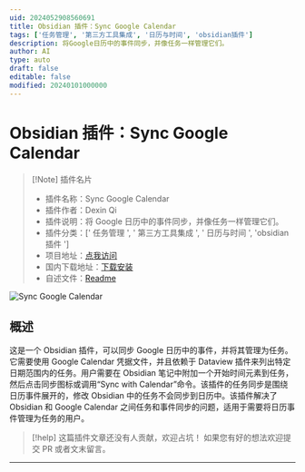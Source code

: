 ```yaml
---
uid: 2024052908560691
title: Obsidian 插件：Sync Google Calendar
tags: ['任务管理', '第三方工具集成', '日历与时间', 'obsidian插件']
description: 将Google日历中的事件同步，并像任务一样管理它们。
author: AI
type: auto
draft: false
editable: false
modified: 20240101000000
---
```


# Obsidian 插件：Sync Google Calendar

> [!Note] 插件名片
> - 插件名称：Sync Google Calendar
> - 插件作者：Dexin Qi
> - 插件说明：将 Google 日历中的事件同步，并像任务一样管理它们。
> - 插件分类：[' 任务管理 ', ' 第三方工具集成 ', ' 日历与时间 ', 'obsidian 插件 ']
> - 项目地址：[点我访问](https://github.com/dexin-qi/obsidian-sync-calendar)
> - 国内下载地址：[下载安装](https://pkmer.cn/products/plugin/pluginMarket/?sync-google-calendar)
> - 自述文件：[Readme](https://ghproxy.net/https://raw.githubusercontent.com/dexin-qi/obsidian-sync-calendar/main/README.md)

![Sync Google Calendar](https://cdn.pkmer.cn/covers/sync-google-calendar_new.gif!pkmer)

## 概述

这是一个 Obsidian 插件，可以同步 Google 日历中的事件，并将其管理为任务。它需要使用 Google Calendar 凭据文件，并且依赖于 Dataview 插件来列出特定日期范围内的任务。用户需要在 Obsidian 笔记中附加一个开始时间元素到任务，然后点击同步图标或调用“Sync with Calendar”命令。该插件的任务同步是围绕日历事件展开的，修改 Obsidian 中的任务不会同步到日历中。该插件解决了 Obsidian 和 Google Calendar 之间任务和事件同步的问题，适用于需要将日历事件管理为任务的用户。

> [!help]
> 这篇插件文章还没有人贡献，欢迎占坑！
> 如果您有好的想法欢迎提交 PR 或者文末留言。

---




